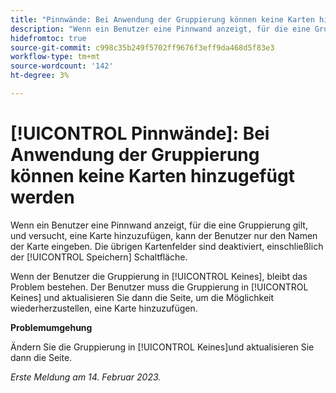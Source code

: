 ```yaml
---
title: "Pinnwände: Bei Anwendung der Gruppierung können keine Karten hinzugefügt werden."
description: "Wenn ein Benutzer eine Pinnwand anzeigt, für die eine Gruppierung gilt, und versucht, eine Karte hinzuzufügen, kann der Benutzer nur den Namen der Karte eingeben. Die übrigen Kartenfelder sind deaktiviert, einschließlich der Schaltfläche Speichern ."
hidefromtoc: true
source-git-commit: c998c35b249f5702ff9676f3eff9da468d5f83e3
workflow-type: tm+mt
source-wordcount: '142'
ht-degree: 3%

---
```



# [!UICONTROL Pinnwände]: Bei Anwendung der Gruppierung können keine Karten hinzugefügt werden

Wenn ein Benutzer eine Pinnwand anzeigt, für die eine Gruppierung gilt, und versucht, eine Karte hinzuzufügen, kann der Benutzer nur den Namen der Karte eingeben. Die übrigen Kartenfelder sind deaktiviert, einschließlich der [!UICONTROL Speichern] Schaltfläche.

Wenn der Benutzer die Gruppierung in [!UICONTROL Keines], bleibt das Problem bestehen. Der Benutzer muss die Gruppierung in [!UICONTROL Keines] und aktualisieren Sie dann die Seite, um die Möglichkeit wiederherzustellen, eine Karte hinzuzufügen.

**Problemumgehung**

Ändern Sie die Gruppierung in [!UICONTROL Keines]und aktualisieren Sie dann die Seite.

_Erste Meldung am 14. Februar 2023._

